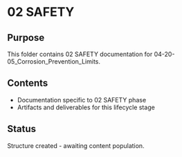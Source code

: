 # 02 SAFETY

## Purpose
This folder contains 02 SAFETY documentation for 04-20-05_Corrosion_Prevention_Limits.

## Contents
- Documentation specific to 02 SAFETY phase
- Artifacts and deliverables for this lifecycle stage

## Status
Structure created - awaiting content population.
